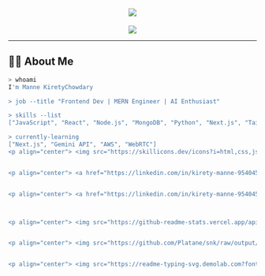 <!-- RADHAKRISHNALOVEPERMANENT -->
<!-- AMMALOVEBLESSINGSONRECURSION -->

<h1 align="center">
  <img src="https://readme-typing-svg.herokuapp.com?font=Fira+Code&weight=600&size=24&pause=1000&color=39FF14&center=true&vCenter=true&width=600&lines=Hi+%F0%9F%91%8B+I'm+KiretyChowdary;Web+Dev+with+Devotion;Typing+Code+with+Faith+and+Focus" />
</h1>

<p align="center">
  <img src="https://komarev.com/ghpvc/?username=kiretychowdary&label=Profile%20views&color=0e75b6&style=flat" />
</p>

---

## 👨‍💻 About Me

```bash
> whoami
I'm Manne KiretyChowdary

> job --title "Frontend Dev | MERN Engineer | AI Enthusiast"

> skills --list
["JavaScript", "React", "Node.js", "MongoDB", "Python", "Next.js", "TailwindCSS"]

> currently-learning
["Next.js", "Gemini API", "AWS", "WebRTC"]
<p align="center"> <img src="https://skillicons.dev/icons?i=html,css,js,react,nodejs,mongodb,express,python,tailwind,git,github,vercel,c,mysql,bootstrap" /> </p>


<p align="center"> <a href="https://linkedin.com/in/kirety-manne-954045297" target="_blank"> <img src="https://img.shields.io/badge/LinkedIn-blue?style=for-the-badge&logo=linkedin&logoColor=white" /> </a> <a href="https://leetcode.com/ksvid_0007" target="_blank"> <img src="https://img.shields.io/badge/Leetcode-FFA116?style=for-the-badge&logo=leetcode&logoColor=white" /> </a> <a href="https://www.hackerrank.com/kirety_07" target="_blank"> <img src="https://img.shields.io/badge/Hackerrank-2EC866?style=for-the-badge&logo=hackerrank&logoColor=white" /> </a> </p>


<p align="center"> <a href="https://linkedin.com/in/kirety-manne-954045297" target="_blank"> <img src="https://img.shields.io/badge/LinkedIn-blue?style=for-the-badge&logo=linkedin&logoColor=white" /> </a> <a href="https://leetcode.com/ksvid_0007" target="_blank"> <img src="https://img.shields.io/badge/Leetcode-FFA116?style=for-the-badge&logo=leetcode&logoColor=white" /> </a> <a href="https://www.hackerrank.com/kirety_07" target="_blank"> <img src="https://img.shields.io/badge/Hackerrank-2EC866?style=for-the-badge&logo=hackerrank&logoColor=white" /> </a> </p>



<p align="center"> <img src="https://github-readme-stats.vercel.app/api?username=kiretychowdary&show_icons=true&theme=tokyonight&border_radius=10" /> <img src="https://github-readme-streak-stats.herokuapp.com?user=kiretychowdary&theme=tokyonight&border_radius=10" /> <img src="https://github-readme-stats.vercel.app/api/top-langs/?username=kiretychowdary&layout=compact&theme=tokyonight&border_radius=10" /> </p>


<p align="center"> <img src="https://github.com/Platane/snk/raw/output/github-contribution-grid-snake-dark.svg" /> </p>


<p align="center"> <img src="https://readme-typing-svg.demolab.com?font=Fira+Code&pause=1000&center=true&vCenter=true&width=500&lines=RADHAKRISHNALOVEPERMANENT;AMMALOVEBLESSINGSONRECURSION;Keep+Coding,+Keep+Believing!" /> </p> ```
